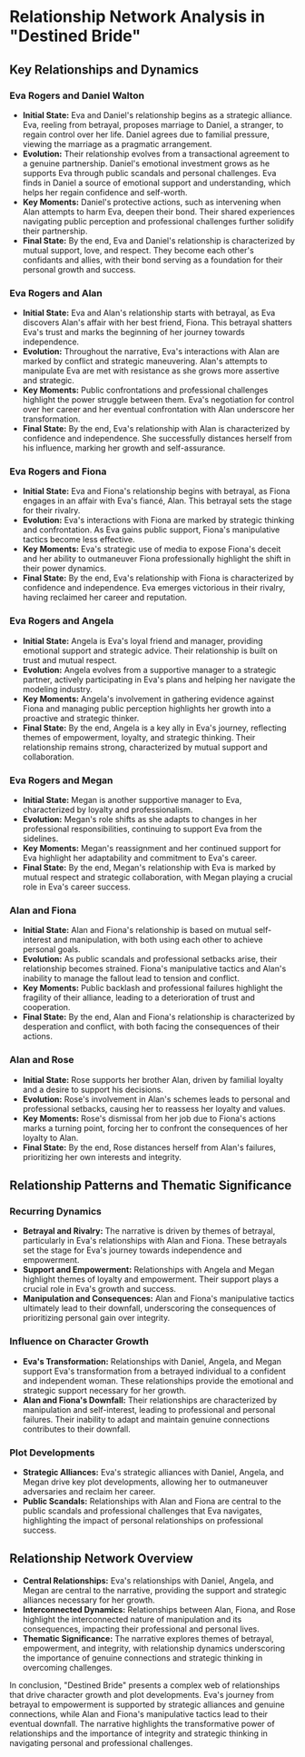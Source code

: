 # Relationship Network Analysis in "Destined Bride"

## Key Relationships and Dynamics

### Eva Rogers and Daniel Walton
- **Initial State:** Eva and Daniel's relationship begins as a strategic alliance. Eva, reeling from betrayal, proposes marriage to Daniel, a stranger, to regain control over her life. Daniel agrees due to familial pressure, viewing the marriage as a pragmatic arrangement.
- **Evolution:** Their relationship evolves from a transactional agreement to a genuine partnership. Daniel's emotional investment grows as he supports Eva through public scandals and personal challenges. Eva finds in Daniel a source of emotional support and understanding, which helps her regain confidence and self-worth.
- **Key Moments:** Daniel's protective actions, such as intervening when Alan attempts to harm Eva, deepen their bond. Their shared experiences navigating public perception and professional challenges further solidify their partnership.
- **Final State:** By the end, Eva and Daniel's relationship is characterized by mutual support, love, and respect. They become each other's confidants and allies, with their bond serving as a foundation for their personal growth and success.

### Eva Rogers and Alan
- **Initial State:** Eva and Alan's relationship starts with betrayal, as Eva discovers Alan's affair with her best friend, Fiona. This betrayal shatters Eva's trust and marks the beginning of her journey towards independence.
- **Evolution:** Throughout the narrative, Eva's interactions with Alan are marked by conflict and strategic maneuvering. Alan's attempts to manipulate Eva are met with resistance as she grows more assertive and strategic.
- **Key Moments:** Public confrontations and professional challenges highlight the power struggle between them. Eva's negotiation for control over her career and her eventual confrontation with Alan underscore her transformation.
- **Final State:** By the end, Eva's relationship with Alan is characterized by confidence and independence. She successfully distances herself from his influence, marking her growth and self-assurance.

### Eva Rogers and Fiona
- **Initial State:** Eva and Fiona's relationship begins with betrayal, as Fiona engages in an affair with Eva's fiancé, Alan. This betrayal sets the stage for their rivalry.
- **Evolution:** Eva's interactions with Fiona are marked by strategic thinking and confrontation. As Eva gains public support, Fiona's manipulative tactics become less effective.
- **Key Moments:** Eva's strategic use of media to expose Fiona's deceit and her ability to outmaneuver Fiona professionally highlight the shift in their power dynamics.
- **Final State:** By the end, Eva's relationship with Fiona is characterized by confidence and independence. Eva emerges victorious in their rivalry, having reclaimed her career and reputation.

### Eva Rogers and Angela
- **Initial State:** Angela is Eva's loyal friend and manager, providing emotional support and strategic advice. Their relationship is built on trust and mutual respect.
- **Evolution:** Angela evolves from a supportive manager to a strategic partner, actively participating in Eva's plans and helping her navigate the modeling industry.
- **Key Moments:** Angela's involvement in gathering evidence against Fiona and managing public perception highlights her growth into a proactive and strategic thinker.
- **Final State:** By the end, Angela is a key ally in Eva's journey, reflecting themes of empowerment, loyalty, and strategic thinking. Their relationship remains strong, characterized by mutual support and collaboration.

### Eva Rogers and Megan
- **Initial State:** Megan is another supportive manager to Eva, characterized by loyalty and professionalism.
- **Evolution:** Megan's role shifts as she adapts to changes in her professional responsibilities, continuing to support Eva from the sidelines.
- **Key Moments:** Megan's reassignment and her continued support for Eva highlight her adaptability and commitment to Eva's career.
- **Final State:** By the end, Megan's relationship with Eva is marked by mutual respect and strategic collaboration, with Megan playing a crucial role in Eva's career success.

### Alan and Fiona
- **Initial State:** Alan and Fiona's relationship is based on mutual self-interest and manipulation, with both using each other to achieve personal goals.
- **Evolution:** As public scandals and professional setbacks arise, their relationship becomes strained. Fiona's manipulative tactics and Alan's inability to manage the fallout lead to tension and conflict.
- **Key Moments:** Public backlash and professional failures highlight the fragility of their alliance, leading to a deterioration of trust and cooperation.
- **Final State:** By the end, Alan and Fiona's relationship is characterized by desperation and conflict, with both facing the consequences of their actions.

### Alan and Rose
- **Initial State:** Rose supports her brother Alan, driven by familial loyalty and a desire to support his decisions.
- **Evolution:** Rose's involvement in Alan's schemes leads to personal and professional setbacks, causing her to reassess her loyalty and values.
- **Key Moments:** Rose's dismissal from her job due to Fiona's actions marks a turning point, forcing her to confront the consequences of her loyalty to Alan.
- **Final State:** By the end, Rose distances herself from Alan's failures, prioritizing her own interests and integrity.

## Relationship Patterns and Thematic Significance

### Recurring Dynamics
- **Betrayal and Rivalry:** The narrative is driven by themes of betrayal, particularly in Eva's relationships with Alan and Fiona. These betrayals set the stage for Eva's journey towards independence and empowerment.
- **Support and Empowerment:** Relationships with Angela and Megan highlight themes of loyalty and empowerment. Their support plays a crucial role in Eva's growth and success.
- **Manipulation and Consequences:** Alan and Fiona's manipulative tactics ultimately lead to their downfall, underscoring the consequences of prioritizing personal gain over integrity.

### Influence on Character Growth
- **Eva's Transformation:** Relationships with Daniel, Angela, and Megan support Eva's transformation from a betrayed individual to a confident and independent woman. These relationships provide the emotional and strategic support necessary for her growth.
- **Alan and Fiona's Downfall:** Their relationships are characterized by manipulation and self-interest, leading to professional and personal failures. Their inability to adapt and maintain genuine connections contributes to their downfall.

### Plot Developments
- **Strategic Alliances:** Eva's strategic alliances with Daniel, Angela, and Megan drive key plot developments, allowing her to outmaneuver adversaries and reclaim her career.
- **Public Scandals:** Relationships with Alan and Fiona are central to the public scandals and professional challenges that Eva navigates, highlighting the impact of personal relationships on professional success.

## Relationship Network Overview

- **Central Relationships:** Eva's relationships with Daniel, Angela, and Megan are central to the narrative, providing the support and strategic alliances necessary for her growth.
- **Interconnected Dynamics:** Relationships between Alan, Fiona, and Rose highlight the interconnected nature of manipulation and its consequences, impacting their professional and personal lives.
- **Thematic Significance:** The narrative explores themes of betrayal, empowerment, and integrity, with relationship dynamics underscoring the importance of genuine connections and strategic thinking in overcoming challenges.

In conclusion, "Destined Bride" presents a complex web of relationships that drive character growth and plot developments. Eva's journey from betrayal to empowerment is supported by strategic alliances and genuine connections, while Alan and Fiona's manipulative tactics lead to their eventual downfall. The narrative highlights the transformative power of relationships and the importance of integrity and strategic thinking in navigating personal and professional challenges.